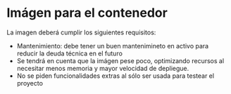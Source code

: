 # Imágen para el contenedor
La imagen deberá cumplir los siguientes requisitos:
* Mantenimiento: debe tener un buen mantenimineto en activo para reducir la deuda técnica en el futuro
* Se tendrá en cuenta que la imágen pese poco, optimizando recursos al necesitar menos memoria y mayor velocidad de depliegue.
* No se piden funcionalidades extras al sólo ser usada para testear el proyecto